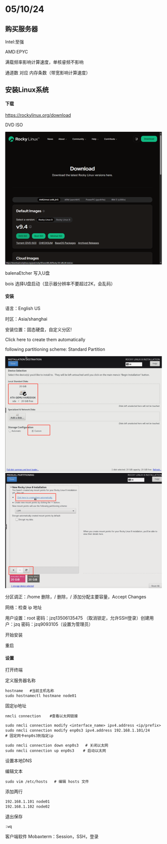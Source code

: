 # 05/10/24

## 购买服务器

Intel:至强

AMD:EPYC

满载频率影响计算速度，单核睿频不影响

通道数 对应 内存条数（带宽影响计算速度）

## 安装Linux系统

#### 下载

<https://rockylinux.org/download>&#x20;

DVD ISO

![输入图片说明](img/0416bf60-0f98-11ef-9ebc-2f793003aa1f_20240511211144.jpeg)

balenaEtcher 写入U盘

bois 选择U盘启动（显示器分辨率不要超过2K，会乱码）

#### 安装

语言：English  US

时区：Asia/shanghai

安装位置：固态硬盘，自定义分区!

Click here to create them automatically

following partitioning scheme: Standard Partition

![输入图片说明](img/1ab26800-0f98-11ef-9ebc-2f793003aa1f_20240511211222.jpeg)
![输入图片说明](img/0f7e8450-0f98-11ef-9ebc-2f793003aa1f_20240511211203.jpeg)

分区调正：/home 删除，/ 删除，/ 添加分配主要容量，Accept Changes

网络：检查 ip 地址

用户设置：root 密码：jzq13506135475  （取消锁定，允许SSH登录）创建用户：jzq 密码：jzq9093105（设置为管理员）

开始安装

重启

#### 设置

打开终端

定义服务器名称

    hostname   #当前主机名称
    sudo hostnamectl hostmane node01     

固定ip地址

    nmcli connection    #查看以太网链接

<!---->

    sudo nmcli connection modify <interface_name> ipv4.address <ip/prefix>
    sudo nmcli connection modify enp0s3 ipv4.address 192.168.1.101/24     # 固定网卡enp0s3到指定ip

<!---->

    sudo nmcli connection down enp0s3   # 关闭以太网
    sudo nmcli connection up enp0s3    # 启动以太网

设置本地DNS

编辑文本

    sudo vim /etc/hosts   # 编辑 hosts 文件

添加两行

    192.168.1.101 node01
    192.168.1.102 node02

退出保存

    :wq

客户端软件 Mobaxterm：Session，SSH，登录
